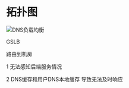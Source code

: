 # 拓扑图

![DNS负载均衡](/Users/nuxse/code/shennong/load-balance/assets/DNS负载均衡.jpg)



GSLB

路由到机房

1 无法感知后端服务情况

2 DNS缓存和用户DNS本地缓存 导致无法及时响应 



